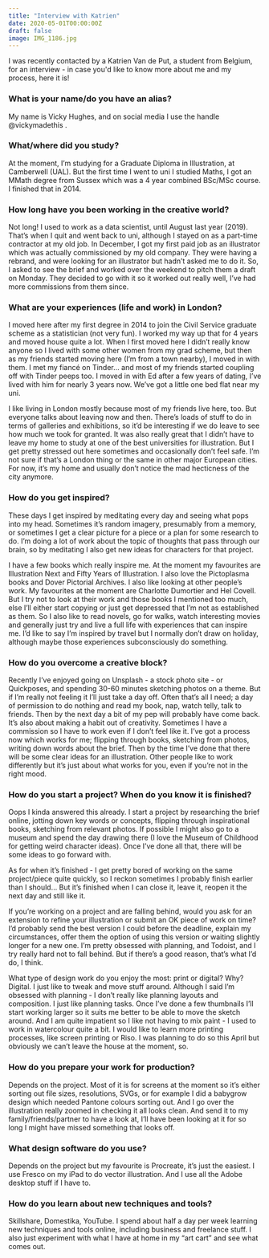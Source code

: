 ```yaml
---
title: "Interview with Katrien"
date: 2020-05-01T00:00:00Z
draft: false
image: IMG_1186.jpg
---
```


I was recently contacted by a Katrien Van de Put, a student from Belgium, for an interview - in case you'd like to know more about me and my process, here it is!


### What is your name/do you have an alias? 
My name is Vicky Hughes, and on social media I use the handle @vickymadethis .

### What/where did you study?
At the moment, I’m studying for a Graduate Diploma in Illustration, at Camberwell (UAL). But the first time I went to uni I studied Maths, I got an MMath degree from Sussex which was a 4 year combined BSc/MSc course. I finished that in 2014.

### How long have you been working in the creative world?
Not long! I used to work as a data scientist, until August last year (2019). That’s when I quit and went back to uni, although I stayed on as a part-time contractor at my old job. In December, I got my first paid job as an illustrator which was actually commissioned by my old company. They were having a rebrand, and were looking for an illustrator but hadn’t asked me to do it. So, I asked to see the brief and worked over the weekend to pitch them a draft on Monday. They decided to go with it so it worked out really well, I’ve had more commissions from them since.

### What are your experiences (life and work) in London?
I moved here after my first degree in 2014 to join the Civil Service graduate scheme as a statistician (not very fun). I worked my way up that for 4 years and moved house quite a lot. When I first moved here I didn’t really know anyone so I lived with some other women from my grad scheme, but then as my friends started moving here (I’m from a town nearby), I moved in with them. I met my fiancé on Tinder… and most of my friends started coupling off with Tinder peeps too. I moved in with Ed after a few years of dating, I’ve lived with him for nearly 3 years now. We’ve got a little one bed flat near my uni.

I like living in London mostly because most of my friends live here, too. But everyone talks about leaving now and then. There’s loads of stuff to do in terms of galleries and exhibitions, so it’d be interesting if we do leave to see how much we took for granted. It was also really great that I didn’t have to leave my home to study at one of the best universities for illustration. But I get pretty stressed out here sometimes and occasionally don’t feel safe. I’m not sure if that’s a London thing or the same in other major European cities. For now, it’s my home and usually don’t notice the mad hecticness of the city anymore.

### How do you get inspired?
These days I get inspired by meditating every day and seeing what pops into my head. Sometimes it’s random imagery, presumably from a memory, or sometimes I get a clear picture for a piece or a plan for some research to do. I’m doing a lot of work about the topic of thoughts that pass through our brain, so by meditating I also get new ideas for characters for that project.

I have a few books which really inspire me. At the moment my favourites are Illustration Next and Fifty Years of Illustration. I also love the Pictoplasma books and Dover Pictorial Archives. I also like looking at other people’s work. My favourites at the moment are Charlotte Dumortier and Hel Covell. But I try not to look at their work and those books I mentioned too much, else I’ll either start copying or just get depressed that I’m not as established as them. So I also like to read novels, go for walks, watch interesting movies and generally just try and live a full life with experiences that can inspire me. I’d like to say I’m inspired by travel but I normally don’t draw on holiday, although maybe those experiences subconsciously do something.

### How do you overcome a creative block?
Recently I’ve enjoyed going on Unsplash - a stock photo site - or Quickposes, and spending 30-60 minutes sketching photos on a theme. But if I’m really not feeling it I’ll just take a day off. Often that’s all I need; a day of permission to do nothing and read my book, nap, watch telly, talk to friends. Then by the next day a bit of my pep will probably have come back. It’s also about making a habit out of creativity. Sometimes I have a commission so I have to work even if I don’t feel like it. I’ve got a process now which works for me; flipping through books, sketching from photos, writing down words about the brief. Then by the time I’ve done that there will be some clear ideas for an illustration. Other people like to work differently but it’s just about what works for you, even if you’re not in the right mood.

### How do you start a project? When do you know it is finished?
Oops I kinda answered this already. I start a project by researching the brief online, jotting down key words or concepts, flipping through inspirational books, sketching from relevant photos. If possible I might also go to a museum and spend the day drawing there (I love the Museum of Childhood for getting weird character ideas). Once I’ve done all that, there will be some ideas to go forward with. 

As for when it’s finished - I get pretty bored of working on the same project/piece quite quickly, so I reckon sometimes I probably finish earlier than I should… But it’s finished when I can close it, leave it, reopen it the next day and still like it. 

If you’re working on a project and are falling behind, would you ask for an extension to refine your illustration or submit an OK piece of work on time?
I’d probably send the best version I could before the deadline, explain my circumstances, offer them the option of using this version or waiting slightly longer for a new one. I’m pretty obsessed with planning, and Todoist, and I try really hard not to fall behind. But if there’s a good reason, that’s what I’d do, I think.

What type of design work do you enjoy the most: print or digital? Why?
Digital. I just like to tweak and move stuff around. Although I said I’m obsessed with planning - I don’t really like planning layouts and composition. I just like planning tasks. Once I’ve done a few thumbnails I’ll start working larger so it suits me better to be able to move the sketch around. And I am quite impatient so I like not having to mix paint - I used to work in watercolour quite a bit. I would like to learn more printing processes, like screen printing or Riso. I was planning to do so this April but obviously we can’t leave the house at the moment, so.

### How do you prepare your work for production?
Depends on the project. Most of it is for screens at the moment so it’s either sorting out file sizes, resolutions, SVGs, or for example I did a babygrow design which needed Pantone colours sorting out. And I go over the illustration really zoomed in checking it all looks clean. And send it to my family/friends/partner to have a look at, I’ll have been looking at it for so long I might have missed something that looks off.

### What design software do you use?
Depends on the project but my favourite is Procreate, it’s just the easiest. I use Fresco on my iPad to do vector illustration. And I use all the Adobe desktop stuff if I have to.

### How do you learn about new techniques and tools?
Skillshare, Domestika, YouTube. I spend about half a day per week learning new techniques and tools online, including business and freelance stuff. I also just experiment with what I have at home in my “art cart” and see what comes out.



